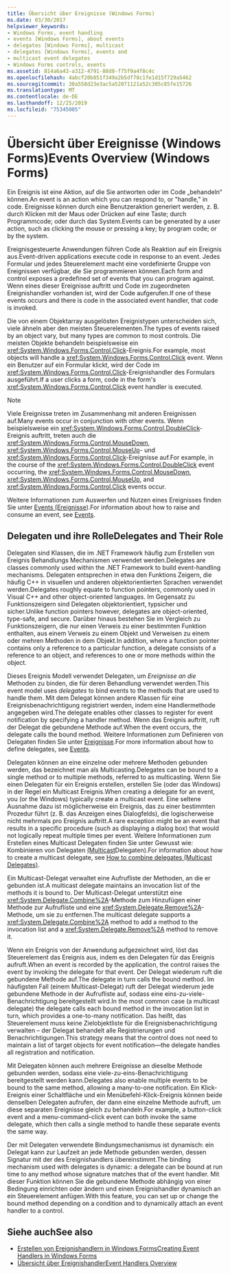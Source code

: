 ```yaml
---
title: Übersicht über Ereignisse (Windows Forms)
ms.date: 03/30/2017
helpviewer_keywords:
- Windows Forms, event handling
- events [Windows Forms], about events
- delegates [Windows Forms], multicast
- delegates [Windows Forms], events and
- multicast event delegates
- Windows Forms controls, events
ms.assetid: 814a6a43-a312-4791-88d8-f75f9a4f8c4c
ms.openlocfilehash: 4abcf20b851f349a2b5df78c1fe1d15f729a5462
ms.sourcegitcommit: 30a558d23e3ac5a52071121a52c305c85fe15726
ms.translationtype: MT
ms.contentlocale: de-DE
ms.lasthandoff: 12/25/2019
ms.locfileid: "75345005"
---
```

# <a name="events-overview-windows-forms"></a><span data-ttu-id="5b215-102">Übersicht über Ereignisse (Windows Forms)</span><span class="sxs-lookup"><span data-stu-id="5b215-102">Events Overview (Windows Forms)</span></span>
<span data-ttu-id="5b215-103">Ein Ereignis ist eine Aktion, auf die Sie antworten oder im Code „behandeln“ können.</span><span class="sxs-lookup"><span data-stu-id="5b215-103">An event is an action which you can respond to, or "handle," in code.</span></span> <span data-ttu-id="5b215-104">Ereignisse können durch eine Benutzeraktion generiert werden, z. B. durch Klicken mit der Maus oder Drücken auf eine Taste; durch Programmcode; oder durch das System.</span><span class="sxs-lookup"><span data-stu-id="5b215-104">Events can be generated by a user action, such as clicking the mouse or pressing a key; by program code; or by the system.</span></span>

 <span data-ttu-id="5b215-105">Ereignisgesteuerte Anwendungen führen Code als Reaktion auf ein Ereignis aus.</span><span class="sxs-lookup"><span data-stu-id="5b215-105">Event-driven applications execute code in response to an event.</span></span> <span data-ttu-id="5b215-106">Jedes Formular und jedes Steuerelement macht eine vordefinierte Gruppe von Ereignissen verfügbar, die Sie programmieren können.</span><span class="sxs-lookup"><span data-stu-id="5b215-106">Each form and control exposes a predefined set of events that you can program against.</span></span> <span data-ttu-id="5b215-107">Wenn eines dieser Ereignisse auftritt und Code im zugeordneten Ereignishandler vorhanden ist, wird der Code aufgerufen.</span><span class="sxs-lookup"><span data-stu-id="5b215-107">If one of these events occurs and there is code in the associated event handler, that code is invoked.</span></span>

 <span data-ttu-id="5b215-108">Die von einem Objektarray ausgelösten Ereignistypen unterscheiden sich, viele ähneln aber den meisten Steuerelementen.</span><span class="sxs-lookup"><span data-stu-id="5b215-108">The types of events raised by an object vary, but many types are common to most controls.</span></span> <span data-ttu-id="5b215-109">Die meisten Objekte behandeln beispielsweise ein <xref:System.Windows.Forms.Control.Click>-Ereignis.</span><span class="sxs-lookup"><span data-stu-id="5b215-109">For example, most objects will handle a <xref:System.Windows.Forms.Control.Click> event.</span></span> <span data-ttu-id="5b215-110">Wenn ein Benutzer auf ein Formular klickt, wird der Code im <xref:System.Windows.Forms.Control.Click>-Ereignishandler des Formulars ausgeführt.</span><span class="sxs-lookup"><span data-stu-id="5b215-110">If a user clicks a form, code in the form's <xref:System.Windows.Forms.Control.Click> event handler is executed.</span></span>

> [!NOTE]
> <span data-ttu-id="5b215-111">Viele Ereignisse treten im Zusammenhang mit anderen Ereignissen auf.</span><span class="sxs-lookup"><span data-stu-id="5b215-111">Many events occur in conjunction with other events.</span></span> <span data-ttu-id="5b215-112">Wenn beispielsweise ein <xref:System.Windows.Forms.Control.DoubleClick>-Ereignis auftritt, treten auch die <xref:System.Windows.Forms.Control.MouseDown>, <xref:System.Windows.Forms.Control.MouseUp>- und <xref:System.Windows.Forms.Control.Click>-Ereignisse auf.</span><span class="sxs-lookup"><span data-stu-id="5b215-112">For example, in the course of the <xref:System.Windows.Forms.Control.DoubleClick> event occurring, the <xref:System.Windows.Forms.Control.MouseDown>, <xref:System.Windows.Forms.Control.MouseUp>, and <xref:System.Windows.Forms.Control.Click> events occur.</span></span>

 <span data-ttu-id="5b215-113">Weitere Informationen zum Auswerfen und Nutzen eines Ereignisses finden Sie unter [Events (Ereignisse](../../standard/events/index.md)).</span><span class="sxs-lookup"><span data-stu-id="5b215-113">For information about how to raise and consume an event, see [Events](../../standard/events/index.md).</span></span>

## <a name="delegates-and-their-role"></a><span data-ttu-id="5b215-114">Delegaten und ihre Rolle</span><span class="sxs-lookup"><span data-stu-id="5b215-114">Delegates and Their Role</span></span>
 <span data-ttu-id="5b215-115">Delegaten sind Klassen, die im .NET Framework häufig zum Erstellen von Ereignis Behandlungs Mechanismen verwendet werden.</span><span class="sxs-lookup"><span data-stu-id="5b215-115">Delegates are classes commonly used within the .NET Framework to build event-handling mechanisms.</span></span> <span data-ttu-id="5b215-116">Delegaten entsprechen in etwa den Funktions Zeigern, die häufig C++ in visuellen und anderen objektorientierten Sprachen verwendet werden.</span><span class="sxs-lookup"><span data-stu-id="5b215-116">Delegates roughly equate to function pointers, commonly used in Visual C++ and other object-oriented languages.</span></span> <span data-ttu-id="5b215-117">Im Gegensatz zu Funktionszeigern sind Delegaten objektorientiert, typsicher und sicher.</span><span class="sxs-lookup"><span data-stu-id="5b215-117">Unlike function pointers however, delegates are object-oriented, type-safe, and secure.</span></span> <span data-ttu-id="5b215-118">Darüber hinaus bestehen Sie im Vergleich zu Funktionszeigern, die nur einen Verweis zu einer bestimmten Funktion enthalten, aus einem Verweis zu einem Objekt und Verweisen zu einem oder mehren Methoden in dem Objekt.</span><span class="sxs-lookup"><span data-stu-id="5b215-118">In addition, where a function pointer contains only a reference to a particular function, a delegate consists of a reference to an object, and references to one or more methods within the object.</span></span>

 <span data-ttu-id="5b215-119">Dieses Ereignis Modell verwendet Delegaten, um *Ereignisse an die* Methoden zu binden, die für deren Behandlung verwendet werden.</span><span class="sxs-lookup"><span data-stu-id="5b215-119">This event model uses *delegates* to bind events to the methods that are used to handle them.</span></span> <span data-ttu-id="5b215-120">Mit dem Delegat können andere Klassen für eine Ereignisbenachrichtigung registriert werden, indem eine Handlermethode angegeben wird.</span><span class="sxs-lookup"><span data-stu-id="5b215-120">The delegate enables other classes to register for event notification by specifying a handler method.</span></span> <span data-ttu-id="5b215-121">Wenn das Ereignis auftritt, ruft der Delegat die gebundene Methode auf.</span><span class="sxs-lookup"><span data-stu-id="5b215-121">When the event occurs, the delegate calls the bound method.</span></span> <span data-ttu-id="5b215-122">Weitere Informationen zum Definieren von Delegaten finden Sie unter [Ereignisse](../../standard/events/index.md).</span><span class="sxs-lookup"><span data-stu-id="5b215-122">For more information about how to define delegates, see [Events](../../standard/events/index.md).</span></span>

<span data-ttu-id="5b215-123">Delegaten können an eine einzelne oder mehrere Methoden gebunden werden, das bezeichnet man als Multicasting.</span><span class="sxs-lookup"><span data-stu-id="5b215-123">Delegates can be bound to a single method or to multiple methods, referred to as multicasting.</span></span> <span data-ttu-id="5b215-124">Wenn Sie einen Delegaten für ein Ereignis erstellen, erstellen Sie (oder das Windows) in der Regel ein Multicast Ereignis.</span><span class="sxs-lookup"><span data-stu-id="5b215-124">When creating a delegate for an event, you (or the Windows) typically create a multicast event.</span></span> <span data-ttu-id="5b215-125">Eine seltene Ausnahme dazu ist möglicherweise ein Ereignis, das zu einer bestimmten Prozedur führt (z. B. das Anzeigen eines Dialogfelds), die logischerweise nicht mehrmals pro Ereignis auftritt.</span><span class="sxs-lookup"><span data-stu-id="5b215-125">A rare exception might be an event that results in a specific procedure (such as displaying a dialog box) that would not logically repeat multiple times per event.</span></span> <span data-ttu-id="5b215-126">Weitere Informationen zum Erstellen eines Multicast Delegaten finden Sie unter Gewusst wie: Kombinieren von Delegaten [(Multicast](../../csharp/programming-guide/delegates/how-to-combine-delegates-multicast-delegates.md)Delegaten).</span><span class="sxs-lookup"><span data-stu-id="5b215-126">For information about how to create a multicast delegate, see [How to combine delegates (Multicast Delegates)](../../csharp/programming-guide/delegates/how-to-combine-delegates-multicast-delegates.md).</span></span>

 <span data-ttu-id="5b215-127">Ein Multicast-Delegat verwaltet eine Aufrufliste der Methoden, an die er gebunden ist.</span><span class="sxs-lookup"><span data-stu-id="5b215-127">A multicast delegate maintains an invocation list of the methods it is bound to.</span></span> <span data-ttu-id="5b215-128">Der Multicast-Delegat unterstützt eine <xref:System.Delegate.Combine%2A>-Methode zum Hinzufügen einer Methode zur Aufrufliste und eine <xref:System.Delegate.Remove%2A>-Methode, um sie zu entfernen.</span><span class="sxs-lookup"><span data-stu-id="5b215-128">The multicast delegate supports a <xref:System.Delegate.Combine%2A> method to add a method to the invocation list and a <xref:System.Delegate.Remove%2A> method to remove it.</span></span>

 <span data-ttu-id="5b215-129">Wenn ein Ereignis von der Anwendung aufgezeichnet wird, löst das Steuerelement das Ereignis aus, indem es den Delegaten für das Ereignis aufruft.</span><span class="sxs-lookup"><span data-stu-id="5b215-129">When an event is recorded by the application, the control raises the event by invoking the delegate for that event.</span></span> <span data-ttu-id="5b215-130">Der Delegat wiederum ruft die gebundene Methode auf.</span><span class="sxs-lookup"><span data-stu-id="5b215-130">The delegate in turn calls the bound method.</span></span> <span data-ttu-id="5b215-131">Im häufigsten Fall (einem Multicast-Delegat) ruft der Delegat wiederum jede gebundene Methode in der Aufrufliste auf, sodass eine eins-zu-viele-Benachrichtigung bereitgestellt wird.</span><span class="sxs-lookup"><span data-stu-id="5b215-131">In the most common case (a multicast delegate) the delegate calls each bound method in the invocation list in turn, which provides a one-to-many notification.</span></span> <span data-ttu-id="5b215-132">Das heißt, das Steuerelement muss keine Zielobjektliste für die Ereignisbenachrichtigung verwalten – der Delegat behandelt alle Registrierungen und Benachrichtigungen.</span><span class="sxs-lookup"><span data-stu-id="5b215-132">This strategy means that the control does not need to maintain a list of target objects for event notification—the delegate handles all registration and notification.</span></span>

 <span data-ttu-id="5b215-133">Mit Delegaten können auch mehrere Ereignisse an dieselbe Methode gebunden werden, sodass eine viele-zu-eins-Benachrichtigung bereitgestellt werden kann.</span><span class="sxs-lookup"><span data-stu-id="5b215-133">Delegates also enable multiple events to be bound to the same method, allowing a many-to-one notification.</span></span> <span data-ttu-id="5b215-134">Ein Klick-Ereignis einer Schaltfläche und ein Menübefehl-Klick-Ereignis können beide denselben Delegaten aufrufen, der dann eine einzelne Methode aufruft, um diese separaten Ereignisse gleich zu behandeln.</span><span class="sxs-lookup"><span data-stu-id="5b215-134">For example, a button-click event and a menu-command–click event can both invoke the same delegate, which then calls a single method to handle these separate events the same way.</span></span>

 <span data-ttu-id="5b215-135">Der mit Delegaten verwendete Bindungsmechanismus ist dynamisch: ein Delegat kann zur Laufzeit an jede Methode gebunden werden, dessen Signatur mit der des Ereignishandlers übereinstimmt.</span><span class="sxs-lookup"><span data-stu-id="5b215-135">The binding mechanism used with delegates is dynamic: a delegate can be bound at run time to any method whose signature matches that of the event handler.</span></span> <span data-ttu-id="5b215-136">Mit dieser Funktion können Sie die gebundene Methode abhängig von einer Bedingung einrichten oder ändern und einen Ereignishandler dynamisch an ein Steuerelement anfügen.</span><span class="sxs-lookup"><span data-stu-id="5b215-136">With this feature, you can set up or change the bound method depending on a condition and to dynamically attach an event handler to a control.</span></span>

## <a name="see-also"></a><span data-ttu-id="5b215-137">Siehe auch</span><span class="sxs-lookup"><span data-stu-id="5b215-137">See also</span></span>

- [<span data-ttu-id="5b215-138">Erstellen von Ereignishandlern in Windows Forms</span><span class="sxs-lookup"><span data-stu-id="5b215-138">Creating Event Handlers in Windows Forms</span></span>](creating-event-handlers-in-windows-forms.md)
- [<span data-ttu-id="5b215-139">Übersicht über Ereignishandler</span><span class="sxs-lookup"><span data-stu-id="5b215-139">Event Handlers Overview</span></span>](event-handlers-overview-windows-forms.md)
